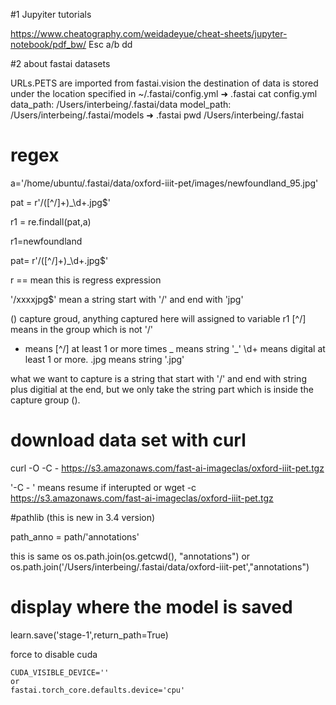 #1 Jupyiter tutorials

https://www.cheatography.com/weidadeyue/cheat-sheets/jupyter-notebook/pdf_bw/
Esc 
a/b 
dd

#2 about fastai datasets

URLs.PETS  are imported from fastai.vision 
the destination of data is stored under the location specified in ~/.fastai/config.yml
➜  .fastai cat config.yml
data_path: /Users/interbeing/.fastai/data
model_path: /Users/interbeing/.fastai/models
➜  .fastai pwd
/Users/interbeing/.fastai

# regex

a='/home/ubuntu/.fastai/data/oxford-iiit-pet/images/newfoundland_95.jpg'

pat = r'/([^/]+)_\d+.jpg$'

r1 = re.findall(pat,a)

r1=newfoundland

pat= r'/([^/]+)_\d+.jpg$'

r == mean this is regress expression

'/xxxxjpg$'  mean a string start with '/' and end with 'jpg'

() capture groud, anything captured here will assigned to variable r1
[^/] means in the group which  is not '/' 
+ means [^/] at least 1 or more times
_ means string '_'
\d+ means digital at least 1 or more.
.jpg means string '.jpg'

what we want to capture is a string that start with '/' and end with string plus digitial at the end, but we only take the string part which is inside the capture group (). 
 
# download data set with curl
curl -O -C - https://s3.amazonaws.com/fast-ai-imageclas/oxford-iiit-pet.tgz

'-C - ' means resume if interupted 
or 
wget -c https://s3.amazonaws.com/fast-ai-imageclas/oxford-iiit-pet.tgz

#pathlib (this is new in 3.4 version)


path_anno = path/'annotations'  

this is same os 
os.path.join(os.getcwd(), "annotations")
or 
os.path.join('/Users/interbeing/.fastai/data/oxford-iiit-pet',"annotations")

# display where the model is saved
learn.save('stage-1',return_path=True)

force to disable cuda

```
CUDA_VISIBLE_DEVICE=''
or
fastai.torch_core.defaults.device='cpu'

